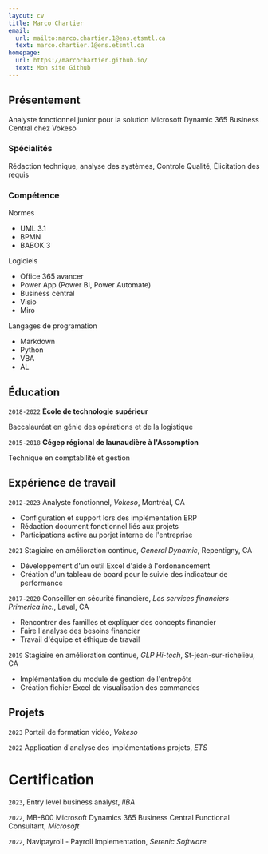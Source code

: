 ```yaml
---
layout: cv
title: Marco Chartier
email:
  url: mailto:marco.chartier.1@ens.etsmtl.ca
  text: marco.chartier.1@ens.etsmtl.ca
homepage:
  url: https://marcochartier.github.io/
  text: Mon site Github
---
```


## Présentement

Analyste fonctionnel junior pour la solution Microsoft Dynamic 365 Business Central chez Vokeso

### Spécialités

Rédaction technique, analyse des systèmes, Controle Qualité, Élicitation des requis


### Compétence

Normes
- UML 3.1
- BPMN 
- BABOK 3 

Logiciels
- Office 365 avancer
- Power App (Power BI, Power Automate)
- Business central
- Visio
- Miro

Langages de programation
- Markdown
- Python
- VBA
- AL


## Éducation

`2018-2022`
__École de technologie supérieur__

Baccalauréat en génie des opérations et de la logistique

`2015-2018`
__Cégep régional de launaudière à l'Assomption__

Technique en comptabilité et gestion



## Expérience de travail

`2012-2023`
Analyste fonctionnel, *Vokeso*, Montréal, CA
- Configuration et support lors des implémentation ERP
- Rédaction document fonctionnel liés aux projets
- Participations active au porjet interne de l'entreprise

`2021`
Stagiaire en amélioration continue, *General Dynamic*, Repentigny, CA
- Développement d'un outil Excel d'aide à l'ordonancement
- Création d'un tableau de board pour le suivie des indicateur de performance

`2017-2020`
Conseiller en sécurité financière, *Les services financiers Primerica inc.*, Laval, CA
- Rencontrer des familles et expliquer des concepts financier
- Faire l'analyse des besoins financier
- Travail d'équipe et éthique de travail

`2019`
Stagiaire en amélioration continue, *GLP Hi-tech*, St-jean-sur-richelieu, CA
- Implémentation du module de gestion de l'entrepôts
- Création fichier Excel de visualisation des commandes


## Projets

`2023`
Portail de formation vidéo, *Vokeso*

`2022`
Application d'analyse des implémentations projets, *ETS*

# Certification

`2023`, Entry level business analyst, *IIBA*

`2022`, MB-800 Microsoft Dynamics 365 Business Central Functional Consultant, *Microsoft*

`2022`, Navipayroll - Payroll Implementation, *Serenic Software*



<!-- ### Footer

Dernière mise à jour: Septembre 2023 -->
